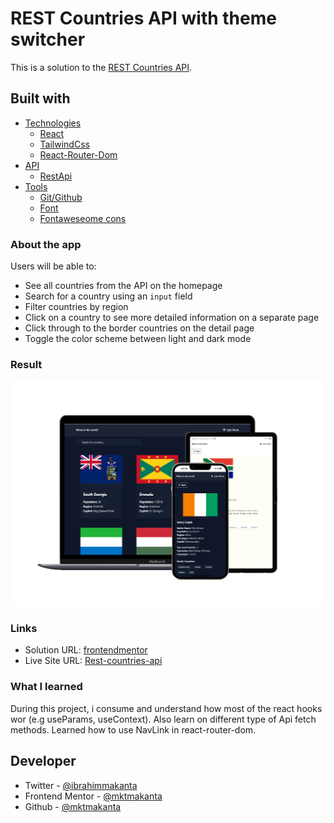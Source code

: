 # REST Countries API with theme switcher

This is a solution to the [REST Countries API](https://rest-countries-api21.vercel.app/).

## Built with

- [Technologies]()
  - [React](https://react.dev/)
  - [TailwindCss](https://tailwindcss.com/docs/guides/vite)
  - [React-Router-Dom](https://reactrouter.com/en/main)
- [API]()
  - [RestApi](https://restcountries.com/v3.1/all)
- [Tools]()
  - [Git/Github](https://github.com/mktmakanta)
  - [Font](https://fonts.google.com/)
  - [Fontaweseome cons](https://fontawesome.com/search)

### About the app

Users will be able to:

- See all countries from the API on the homepage
- Search for a country using an `input` field
- Filter countries by region
- Click on a country to see more detailed information on a separate page
- Click through to the border countries on the detail page
- Toggle the color scheme between light and dark mode

### Result

![](src/assets/result.jpg)

### Links

- Solution URL: [frontendmentor](https://www.frontendmentor.io/solutions/rest-countries-api-with-theme-switcher-JyKASSFLHT)
- Live Site URL: [Rest-countries-api](https://rest-countries-api21.vercel.app/)

### What I learned

During this project, i consume and understand how most of the react hooks wor (e.g useParams, useContext).
Also learn on different type of Api fetch methods. Learned how to use NavLink in react-router-dom.

## Developer

- Twitter - [@ibrahimmakanta](https://www.x.com/ibrahimmakanta)
- Frontend Mentor - [@mktmakanta](https://www.frontendmentor.io/profile/mktmakanta)
- Github - [@mktmakanta](https://github.com/mktmakanta)
